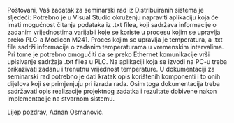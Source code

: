 Poštovani,
Vaš zadatak za seminarski rad iz Distribuiranih sistema je sljedeći:
Potrebno je u Visual Studio okruženju napraviti aplikaciju koja će imati mogućnost čitanja podataka iz .txt filea, koji sadržava informacije o zadanim vrijednostima varijabli koje se koriste u procesu kojim se upravlja preko PLC-a Modicon M241. Proces kojim se upravlja je temperatura, a  .txt file sadrži informacije o zadanim temperaturama u vremenskim intervalima. Pri tome je potrebno omogućiti da se preko Ethernet komunikacije vrši upisivanje sadržaja .txt filea u PLC. Na aplikaciji koja se izvodi na PC-u treba prikazivati zadanu i trenutnu vrijednost temperature.
U dokumentaciji za seminarski rad potrebno je dati kratak opis korištenih komponenti i to onih dijelova koji se primjenjuju pri izrada rada. Osim toga dokumentacija treba sadržavati opis realizacije projektnog zadatka i rezultate dobivene nakon implementacije na stvarnom sistemu.

Lijep pozdrav,
Adnan Osmanović.
